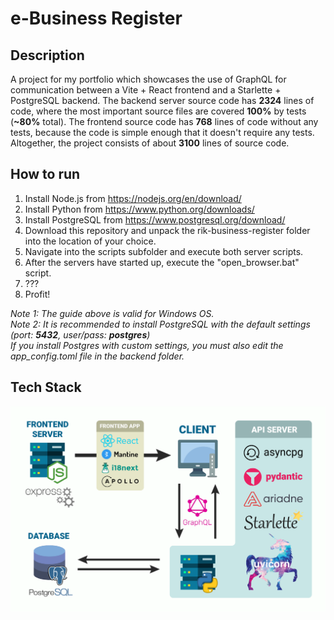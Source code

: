 # e-Business Register

## Description
A project for my portfolio which showcases the use of GraphQL for communication between a Vite + React frontend and a Starlette + PostgreSQL backend. 
The backend server source code has **2324** lines of code, where the most important source files are covered **100%** by tests (**~80%** total). 
The frontend source code has **768** lines of code without any tests, because the code is simple enough that it doesn't require any tests. 
Altogether, the project consists of about **3100** lines of source code.

## How to run

1. Install Node.js from https://nodejs.org/en/download/
2. Install Python from https://www.python.org/downloads/
3. Install PostgreSQL from https://www.postgresql.org/download/
4. Download this repository and unpack the rik-business-register folder into the location of your choice.
5. Navigate into the scripts subfolder and execute both server scripts.
6. After the servers have started up, execute the "open_browser.bat" script.
7. ???
8. Profit!

*Note 1: The guide above is valid for Windows OS.*  
*Note 2: It is recommended to install PostgreSQL with the default settings (port: **5432**, user/pass: **postgres**)*    
*If you install Postgres with custom settings, you must also edit the app_config.toml file in the backend folder.*  

## Tech Stack
![Tech Stack](artwork/tech_stack_v3.png)
